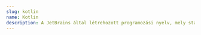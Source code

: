 ```yaml
---
slug: kotlin
name: Kotlin
description: A JetBrains által létrehozott programozási nyelv, mely statikus és szigorúan tipusos. Képes futni a JVM-en, a böngészőben és nativ platformokon is.
---
```

